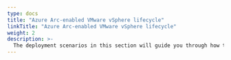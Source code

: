 ```yaml
---
type: docs
title: "Azure Arc-enabled VMware vSphere lifecycle"
linkTitle: "Azure Arc-enabled VMware vSphere lifecycle"
weight: 2
description: >-
  The deployment scenarios in this section will guide you through how to manage the lifecycle of VMware vSphere resources with Azure Arc.
---
```

